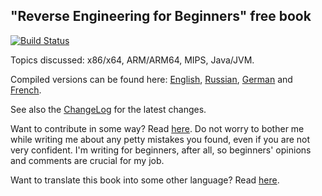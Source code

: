 "Reverse Engineering for Beginners" free book
---------------------------------------------

[![Build Status](https://travis-ci.org/DennisYurichev/RE-for-beginners.svg?branch=master)](https://travis-ci.org/DennisYurichev/RE-for-beginners)

Topics discussed: x86/x64, ARM/ARM64, MIPS, Java/JVM.

Compiled versions can be found here:
[English](http://beginners.re/RE4B-EN.pdf),
[Russian](http://beginners.re/RE4B-RU.pdf),
[German](https://beginners.re/RE4B-DE.pdf) and
[French](https://beginners.re/RE4B-FR.pdf).

See also the [ChangeLog](https://github.com/DennisYurichev/RE-for-beginners/blob/master/ChangeLog) for the latest changes.

Want to contribute in some way? Read [here](https://github.com/DennisYurichev/RE-for-beginners/blob/master/CONTRIBUTING.md).
Do not worry to bother me while writing me about any petty mistakes you found, even if you are not very confident.
I'm writing for beginners, after all, so beginners' opinions and comments are crucial for my job.

Want to translate this book into some other language? Read [here](https://github.com/DennisYurichev/RE-for-beginners/blob/master/Translation.md).
